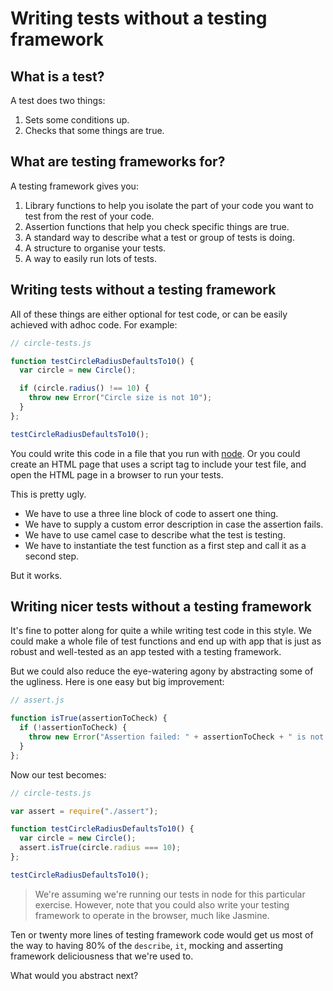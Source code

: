 # Writing tests without a testing framework

## What is a test?

A test does two things:

1. Sets some conditions up.
2. Checks that some things are true.

## What are testing frameworks for?

A testing framework gives you:

1. Library functions to help you isolate the part of your code you want to test from the rest of your code.
2. Assertion functions that help you check specific things are true.
3. A standard way to describe what a test or group of tests is doing.
4. A structure to organise your tests.
5. A way to easily run lots of tests.

## Writing tests without a testing framework

All of these things are either optional for test code, or can be easily achieved with adhoc code.  For example:

```js
// circle-tests.js

function testCircleRadiusDefaultsTo10() {
  var circle = new Circle();

  if (circle.radius() !== 10) {
    throw new Error("Circle size is not 10");
  }
};

testCircleRadiusDefaultsTo10();
```

You could write this code in a file that you run with [node](node.md).  Or you could create an HTML page that uses a script tag to include your test file, and open the HTML page in a browser to run your tests.

This is pretty ugly.

* We have to use a three line block of code to assert one thing.
* We have to supply a custom error description in case the assertion fails.
* We have to use camel case to describe what the test is testing.
* We have to instantiate the test function as a first step and call it as a second step.

But it works.

## Writing nicer tests without a testing framework

It's fine to potter along for quite a while writing test code in this style.  We could make a whole file of test functions and end up with app that is just as robust and well-tested as an app tested with a testing framework.

But we could also reduce the eye-watering agony by abstracting some of the ugliness.  Here is one easy but big improvement:

```js
// assert.js

function isTrue(assertionToCheck) {
  if (!assertionToCheck) {
    throw new Error("Assertion failed: " + assertionToCheck + " is not truthy");
  }
};
```

Now our test becomes:

```js
// circle-tests.js

var assert = require("./assert");

function testCircleRadiusDefaultsTo10() {
  var circle = new Circle();
  assert.isTrue(circle.radius === 10);
};

testCircleRadiusDefaultsTo10();
```

> We're assuming we're running our tests in node for this particular exercise. However, note that you could also write your testing framework to operate in the browser, much like Jasmine.

Ten or twenty more lines of testing framework code would get us most of the way to having 80% of the `describe`, `it`, mocking and asserting framework deliciousness that we're used to.

What would you abstract next?
